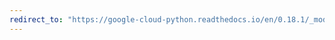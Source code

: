 ```yaml
---
redirect_to: "https://google-cloud-python.readthedocs.io/en/0.18.1/_modules/gcloud/error_reporting/client.html"
---
```

